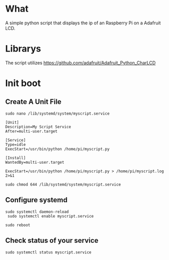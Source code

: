 # What

A simple python script that displays the ip of an Raspberry Pi on a Adafruit LCD.

# Librarys

The script utilizes https://github.com/adafruit/Adafruit_Python_CharLCD

# Init boot

## Create A Unit File

````
sudo nano /lib/systemd/system/myscript.service
````


````
[Unit]
Description=My Script Service
After=multi-user.target

[Service]
Type=idle
ExecStart=/usr/bin/python /home/pi/myscript.py

[Install]
WantedBy=multi-user.target
````


````
ExecStart=/usr/bin/python /home/pi/myscript.py > /home/pi/myscript.log 2>&1
````


````
sudo chmod 644 /lib/systemd/system/myscript.service
````

## Configure systemd

````
sudo systemctl daemon-reload
 sudo systemctl enable myscript.service
````


````
sudo reboot
````

## Check status of your service

````
sudo systemctl status myscript.service
````